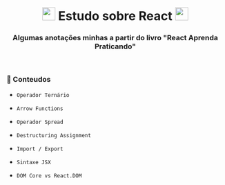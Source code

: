 <!-- Cabeçario -->

<div align="center">
  <h1>
<img width="30px" src="https://github.com/user-attachments/assets/24134ed7-eb99-46cf-ad0a-144af1d9e37c"> Estudo sobre React <img width="30px" src="https://github.com/user-attachments/assets/24134ed7-eb99-46cf-ad0a-144af1d9e37c"> 
  </h1>
  <h3>
   Algumas anotações minhas a partir do livro "React Aprenda Praticando"
  </h3>
</div>

<br>

 <!-- Pré-visualização da primeira página -->
 

<h3>
    📖 Conteudos
</h3>

  - `Operador Ternário`
    
  - `Arrow Functions`

  - `Operador Spread`

  - `Destructuring Assignment`

  - `Import / Export`
    
  - `Sintaxe JSX`

  - `DOM Core vs React.DOM `
    

